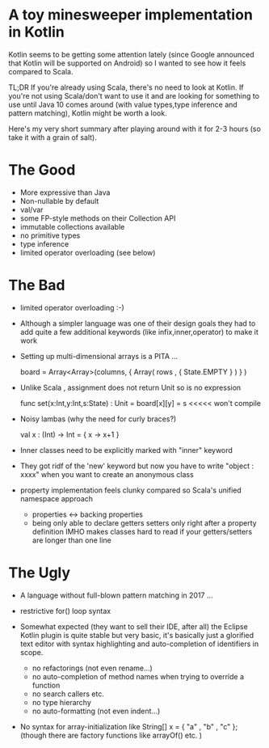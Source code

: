 A toy minesweeper implementation in Kotlin
==========================================

Kotlin seems to be getting some attention lately (since Google announced that Kotlin will be supported on Android) so I wanted to see how it feels compared to Scala.

TL;DR If you're already using Scala, there's no need to look at Kotlin. If you're not using Scala/don't want to use it and are looking for something to use until Java 10 comes around (with value types,type inference and pattern matching), Kotlin might be worth a look.

Here's my very short summary after playing around with it for 2-3 hours (so take it with a grain of salt).

The Good
========

- More expressive than Java 
- Non-nullable by default
- val/var
- some FP-style methods on their Collection API
- immutable collections available
- no primitive types
- type inference
- limited operator overloading (see below)

The Bad
=======

- limited operator overloading :-)

- Although a simpler language was one of their design goals they had to add quite a few additional keywords (like infix,inner,operator) to make it work

- Setting up multi-dimensional arrays is a PITA ...

   board = Array<Array<State>>(columns, { Array<State>( rows , { State.EMPTY } ) } )

- Unlike Scala , assignment does not return Unit so is no expression

  func set(x:Int,y:Int,s:State) : Unit = board[x][y] = s  <<<<< won't compile 

- Noisy lambas (why the need for curly braces?) 

   val x : (Int) -> Int = { x -> x+1 }

- Inner classes need to be explicitly marked with "inner" keyword

- They got ridf of the 'new' keyword but now you have to write "object : xxxx" when you want to create an anonymous class

- property implementation feels clunky compared so Scala's unified namespace approach 
  - properties <-> backing properties 
  - being only able to declare getters setters only right after a property definition IMHO makes classes hard to read if your getters/setters are longer than one line

The Ugly
========

- A language without full-blown pattern matching in 2017 ...

- restrictive for() loop syntax

- Somewhat expected (they want to sell their IDE, after all) the Eclipse Kotlin plugin is quite stable but very basic, it's basically just a glorified text editor with syntax highlighting and auto-completion of identifiers in scope. 
  - no refactorings (not even rename...)
  - no auto-completion of method names when trying to override a function
  - no search callers etc.
  - no type hierarchy
  - no auto-formatting (not even indent...)

- No syntax for array-initialization like String[] x = { "a" , "b" , "c" };
  (though there are factory functions like arrayOf() etc. )
